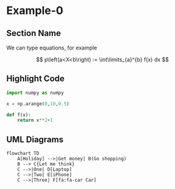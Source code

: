 
# Example-0

## Section Name

We can type equations, for example

$$ p\left(a<X<b\right) := \int\limits_{a}^{b} f(x) dx $$

## Highlight Code 

```python
import numpy as numpy

x = np.arange(0,10,0.5)

def f(x):
	return x**2+1
```

## UML Diagrams

```mermaid
flowchart TD
    A[Holiday] -->|Get money| B(Go shopping)
    B --> C{Let me think}
    C -->|One| D[Laptop]
    C -->|Two| E[iPhone]
    C -->|Three| F[fa:fa-car Car]
```
